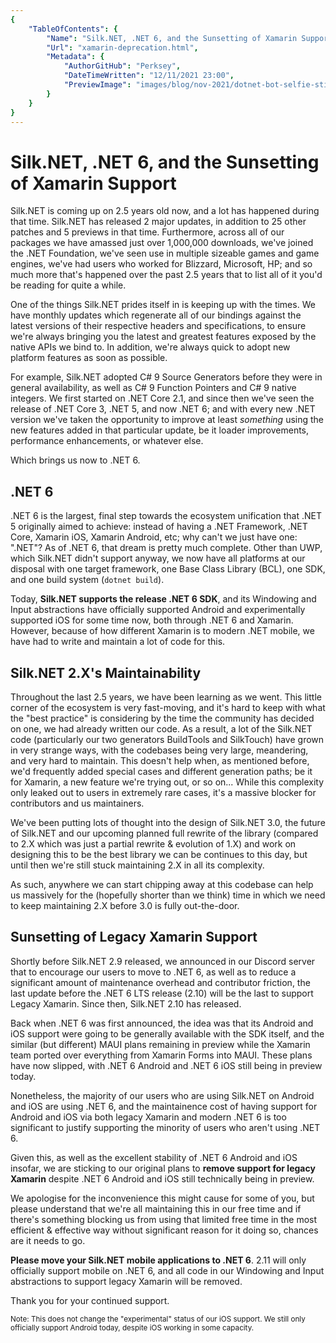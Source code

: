 ```yaml
---
{
    "TableOfContents": {
        "Name": "Silk.NET, .NET 6, and the Sunsetting of Xamarin Support",
        "Url": "xamarin-deprecation.html",
        "Metadata": {
            "AuthorGitHub": "Perksey",
            "DateTimeWritten": "12/11/2021 23:00",
            "PreviewImage": "images/blog/nov-2021/dotnet-bot-selfie-stick.png"
        }
    }
}
---
```


# Silk.NET, .NET 6, and the Sunsetting of Xamarin Support

Silk.NET is coming up on 2.5 years old now, and a lot has happened during that time. Silk.NET has released 2 major updates, in addition to 25 other patches and 5 previews in that time. Furthermore, across all of our packages we have amassed just over 1,000,000 downloads, we've joined the .NET Foundation, we've seen use in multiple sizeable games and game engines, we've had users who worked for Blizzard, Microsoft, HP; and so much more that's happened over the past 2.5 years that to list all of it you'd be reading for quite a while.

One of the things Silk.NET prides itself in is keeping up with the times. We have monthly updates which regenerate all of our bindings against the latest versions of their respective headers and specifications, to ensure we're always bringing you the latest and greatest features exposed by the native APIs we bind to. In addition, we're always quick to adopt new platform features as soon as possible.

For example, Silk.NET adopted C# 9 Source Generators before they were in general availability, as well as C# 9 Function Pointers and C# 9 native integers. We first started on .NET Core 2.1, and since then we've seen the release of .NET Core 3, .NET 5, and now .NET 6; and with every new .NET version we've taken the opportunity to improve at least *something* using the new features added in that particular update, be it loader improvements, performance enhancements, or whatever else.

Which brings us now to .NET 6.

## .NET 6

.NET 6 is the largest, final step towards the ecosystem unification that .NET 5 originally aimed to achieve: instead of having a .NET Framework, .NET Core, Xamarin iOS, Xamarin Android, etc; why can't we just have one: ".NET"? As of .NET 6, that dream is pretty much complete. Other than UWP, which Silk.NET didn't support anyway, we now have all platforms at our disposal with one target framework, one Base Class Library (BCL), one SDK, and one build system (`dotnet build`).

Today, **Silk.NET supports the release .NET 6 SDK**, and its Windowing and Input abstractions have officially supported Android and experimentally supported iOS for some time now, both through .NET 6 and Xamarin. However, because of how different Xamarin is to modern .NET mobile, we have had to write and maintain a lot of code for this.

## Silk.NET 2.X's Maintainability

Throughout the last 2.5 years, we have been learning as we went. This little corner of the ecosystem is very fast-moving, and it's hard to keep with what the "best practice" is considering by the time the community has decided on one, we had already written our code. As a result, a lot of the Silk.NET code (particularly our two generators BuildTools and SilkTouch) have grown in very strange ways, with the codebases being very large, meandering, and very hard to maintain. This doesn't help when, as mentioned before, we'd frequently added special cases and different generation paths; be it for Xamarin, a new feature we're trying out, or so on... While this complexity only leaked out to users in extremely rare cases, it's a massive blocker for contributors and us maintainers.

We've been putting lots of thought into the design of Silk.NET 3.0, the future of Silk.NET and our upcoming planned full rewrite of the library (compared to 2.X which was just a partial rewrite & evolution of 1.X) and work on designing this to be the best library we can be continues to this day, but until then we're still stuck maintaining 2.X in all its complexity.

As such, anywhere we can start chipping away at this codebase can help us massively for the (hopefully shorter than we think) time in which we need to keep maintaining 2.X before 3.0 is fully out-the-door. 

## Sunsetting of Legacy Xamarin Support

Shortly before Silk.NET 2.9 released, we announced in our Discord server that to encourage our users to move to .NET 6, as well as to reduce a significant amount of maintenance overhead and contributor friction, the last update before the .NET 6 LTS release (2.10) will be the last to support Legacy Xamarin. Since then, Silk.NET 2.10 has released.

Back when .NET 6 was first announced, the idea was that its Android and iOS support were going to be generally available with the SDK itself, and the similar (but different) MAUI plans remaining in preview while the Xamarin team ported over everything from Xamarin Forms into MAUI. These plans have now slipped, with .NET 6 Android and .NET 6 iOS still being in preview today.

Nonetheless, the majority of our users who are using Silk.NET on Android and iOS are using .NET 6, and the maintainence cost of having support for Android and iOS via both legacy Xamarin and modern .NET 6 is too significant to justify supporting the minority of users who aren't using .NET 6.

Given this, as well as the excellent stability of .NET 6 Android and iOS insofar, we are sticking to our original plans to **remove support for legacy Xamarin** despite .NET 6 Android and iOS still technically being in preview.

We apologise for the inconvenience this might cause for some of you, but please understand that we're all maintaining this in our free time and if there's something blocking us from using that limited free time in the most efficient & effective way without significant reason for it doing so, chances are it needs to go. 

**Please move your Silk.NET mobile applications to .NET 6**. 2.11 will only officially support mobile on .NET 6, and all code in our Windowing and Input abstractions to support legacy Xamarin will be removed.

Thank you for your continued support.

<sub>
Note: This does not change the "experimental" status of our iOS support. We still only officially support Android today, despite iOS working in some capacity.
</sub>
